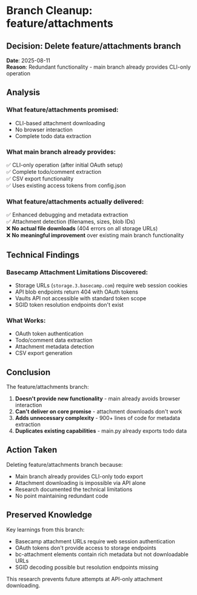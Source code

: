 # Branch Cleanup: feature/attachments

## Decision: Delete feature/attachments branch

**Date**: 2025-08-11  
**Reason**: Redundant functionality - main branch already provides CLI-only operation

## Analysis

### What feature/attachments promised:
- CLI-based attachment downloading
- No browser interaction
- Complete todo data extraction

### What main branch already provides:
✅ CLI-only operation (after initial OAuth setup)  
✅ Complete todo/comment extraction  
✅ CSV export functionality  
✅ Uses existing access tokens from config.json

### What feature/attachments actually delivered:
✅ Enhanced debugging and metadata extraction  
✅ Attachment detection (filenames, sizes, blob IDs)  
❌ **No actual file downloads** (404 errors on all storage URLs)  
❌ **No meaningful improvement** over existing main branch functionality

## Technical Findings

### Basecamp Attachment Limitations Discovered:
- Storage URLs (`storage.3.basecamp.com`) require web session cookies
- API blob endpoints return 404 with OAuth tokens
- Vaults API not accessible with standard token scope
- SGID token resolution endpoints don't exist

### What Works:
- OAuth token authentication
- Todo/comment data extraction
- Attachment metadata detection
- CSV export generation

## Conclusion

The feature/attachments branch:
1. **Doesn't provide new functionality** - main already avoids browser interaction
2. **Can't deliver on core promise** - attachment downloads don't work
3. **Adds unnecessary complexity** - 900+ lines of code for metadata extraction
4. **Duplicates existing capabilities** - main.py already exports todo data

## Action Taken

Deleting feature/attachments branch because:
- Main branch already provides CLI-only todo export
- Attachment downloading is impossible via API alone
- Research documented the technical limitations
- No point maintaining redundant code

## Preserved Knowledge

Key learnings from this branch:
- Basecamp attachment URLs require web session authentication
- OAuth tokens don't provide access to storage endpoints
- bc-attachment elements contain rich metadata but not downloadable URLs
- SGID decoding possible but resolution endpoints missing

This research prevents future attempts at API-only attachment downloading.
